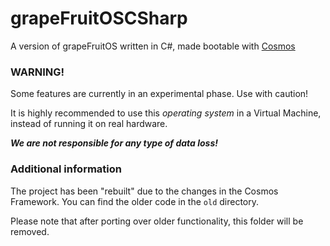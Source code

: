 # grapeFruitOSCSharp
A version of grapeFruitOS written in C#, made bootable with [Cosmos](https://github.com/CosmosOS/Cosmos)

### WARNING!

Some features are currently in an experimental phase. Use with caution!

It is highly recommended to use this *operating system* in a Virtual Machine, instead of running it on real hardware.

***We are not responsible for any type of data loss!***

### Additional information
The project has been "rebuilt" due to the changes in the Cosmos Framework.
You can find the older code in the `old` directory.

Please note that after porting over older functionality, this folder will be removed.